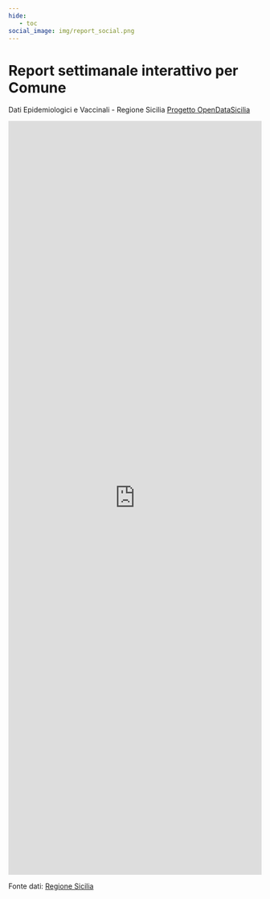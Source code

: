 ```yaml
---
hide:
   - toc
social_image: img/report_social.png   
---
```


# Report settimanale interattivo per Comune 
Dati Epidemiologici e Vaccinali - Regione Sicilia [Progetto OpenDataSicilia](https://dasoe-report.netlify.app/)

<body> 
<iframe width="100%" height="1500" src="https://dasoe-report.netlify.app/" frameborder="0" style="border:0" allowfullscreen></iframe>
</body>

Fonte dati: <a href="https://www.regione.sicilia.it/la-regione-informa/covid-bollettino-settimanale-incidenza-stabile-picco-terze-dosi" target="_blank"> Regione Sicilia</a>

 
